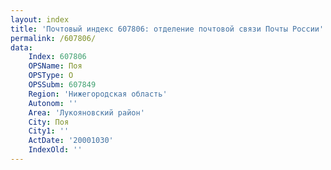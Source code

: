 ```yaml
---
layout: index
title: 'Почтовый индекс 607806: отделение почтовой связи Почты России'
permalink: /607806/
data:
    Index: 607806
    OPSName: Поя
    OPSType: О
    OPSSubm: 607849
    Region: 'Нижегородская область'
    Autonom: ''
    Area: 'Лукояновский район'
    City: Поя
    City1: ''
    ActDate: '20001030'
    IndexOld: ''
---
```

